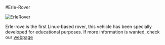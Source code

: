 #Erle-Rover

![ErleRover](http://erlerobotics.com/blog/wp-content/uploads/2014/10/rover_resize.png)

Erle-rove is the first Linux-based rover, this vehicle has been specially developed for educational purposes. If more information is wanted, check our [webpage](https://erlerobotics.com/blog/erle-rover/)